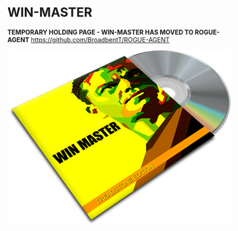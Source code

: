 # WIN-MASTER

**TEMPORARY HOLDING PAGE - WIN-MASTER HAS MOVED TO ROGUE-AGENT**
https://github.com/BroadbentT/ROGUE-AGENT

<p align="center">
  <img src="https://github.com/BroadbentT/WIN-MASTER/blob/main/cdcover.png">
</p>


